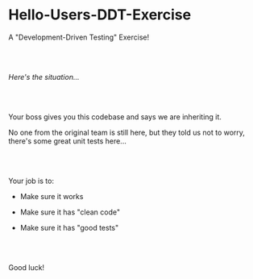 # Hello-Users-DDT-Exercise

A "Development-Driven Testing" Exercise!

<br/>
<br/>

_Here's the situation..._

<br/>
<br/>

Your boss gives you this codebase and says we are inheriting it.

No one from the original team is still here, but they told us not to worry, there's some great unit tests here...


<br/>
<br/>

Your job is to:

- Make sure it works

- Make sure it has "clean code"

- Make sure it has "good tests"

<br/>
<br/>


Good luck!

<br/>
<br/>

